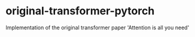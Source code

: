# original-transformer-pytorch
Implementation of the original transformer paper 'Attention is all you need'
